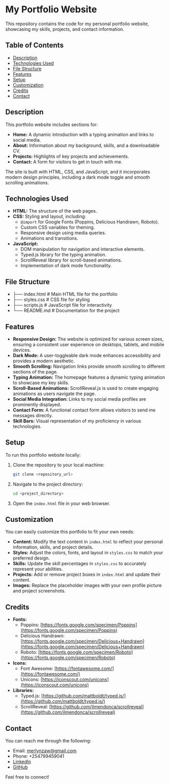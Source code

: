 # My Portfolio Website

This repository contains the code for my personal portfolio website, showcasing my skills, projects, and contact information.

## Table of Contents

* [Description](#description)
* [Technologies Used](#technologies-used)
* [File Structure](#file-structure)
* [Features](#features)
* [Setup](#setup)
* [Customization](#customization)
* [Credits](#credits)
* [Contact](#contact)

## Description

This portfolio website includes sections for:

* **Home:** A dynamic introduction with a typing animation and links to social media.
* **About:** Information about my background, skills, and a downloadable CV.
* **Projects:** Highlights of key projects and achievements.
* **Contact:** A form for visitors to get in touch with me.

The site is built with HTML, CSS, and JavaScript, and it incorporates modern design principles, including a dark mode toggle and smooth scrolling animations.

## Technologies Used

* **HTML:** The structure of the web pages.
* **CSS:** Styling and layout, including:
    * `@import` for Google Fonts (Poppins, Delicious Handrawn, Roboto).
    * Custom CSS variables for theming.
    * Responsive design using media queries.
    * Animations and transitions.
* **JavaScript:**
    * DOM manipulation for navigation and interactive elements.
    * Typed.js library for the typing animation.
    * ScrollReveal library for scroll-based animations.
    * Implementation of dark mode functionality.

## File Structure
- ├── index.html          # Main HTML file for the portfolio
- ├── styles.css          # CSS file for styling
- ├── scripts.js          # JavaScript file for interactivity
- └── README.md           # Documentation for the project

## Features

* **Responsive Design:** The website is optimized for various screen sizes, ensuring a consistent user experience on desktops, tablets, and mobile devices.
* **Dark Mode:** A user-toggleable dark mode enhances accessibility and provides a modern aesthetic.
* **Smooth Scrolling:** Navigation links provide smooth scrolling to different sections of the page.
* **Typing Animation:** The homepage features a dynamic typing animation to showcase my key skills.
* **Scroll-Based Animations:** ScrollReveal.js is used to create engaging animations as users navigate the page.
* **Social Media Integration:** Links to my social media profiles are prominently displayed.
* **Contact Form:** A functional contact form allows visitors to send me messages directly.
* **Skill Bars:** Visual representation of my proficiency in various technologies.

## Setup

To run this portfolio website locally:

1.  Clone the repository to your local machine:

    ```bash
    git clone <repository_url>
    ```

2.  Navigate to the project directory:

    ```bash
    cd <project_directory>
    ```

3.  Open the `index.html` file in your web browser.

## Customization

You can easily customize this portfolio to fit your own needs:

* **Content:** Modify the text content in `index.html` to reflect your personal information, skills, and project details.
* **Styles:** Adjust the colors, fonts, and layout in `styles.css` to match your preferred design.
* **Skills:** Update the skill percentages in `styles.css` to accurately represent your abilities.
* **Projects:** Add or remove project boxes in `index.html` and update their content.
* **Images:** Replace the placeholder images with your own profile picture and project screenshots.

## Credits

* **Fonts:**
    * Poppins: [https://fonts.google.com/specimen/Poppins](https://fonts.google.com/specimen/Poppins)
    * Delicious Handrawn: [https://fonts.google.com/specimen/Delicious+Handrawn](https://fonts.google.com/specimen/Delicious+Handrawn)
    * Roboto: [https://fonts.google.com/specimen/Roboto](https://fonts.google.com/specimen/Roboto)
* **Icons:**
    * Font Awesome: [https://fontawesome.com/](https://fontawesome.com/)
    * Unicons: [https://iconscout.com/unicons](https://iconscout.com/unicons)
* **Libraries:**
    * Typed.js: [https://github.com/mattboldt/typed.js/](https://github.com/mattboldt/typed.js/)
    * ScrollReveal: [https://github.com/jlmendonca/scrollreveal](https://github.com/jlmendonca/scrollreveal)

## Contact

You can reach me through the following:

* Email: [merlynzaw@gmail.com](mailto:merlynzaw@gmail.com)
* Phone: +254799459041
* [LinkedIn]([your_linkedin_profile_url](https://www.linkedin.com/in/merlyn-zawadi-435852255/))
* [GitHub]([your_github_profile_url](https://github.com/Zoe-life))

Feel free to connect!
